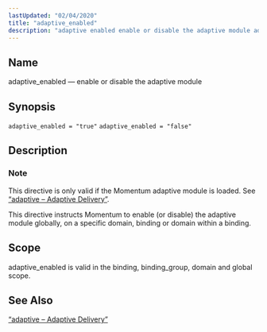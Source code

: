 ```yaml
---
lastUpdated: "02/04/2020"
title: "adaptive_enabled"
description: "adaptive enabled enable or disable the adaptive module adaptive enabled true adaptive enabled false This directive is only valid if the Momentum adaptive module is loaded See Section 14 2 adaptive Adaptive Delivery This directive instructs Momentum to enable or disable the adaptive module globally on a specific domain binding..."
---
```


<a name="conf.ref.adaptive_enabled"></a> 
## Name

adaptive_enabled — enable or disable the adaptive module

## Synopsis

`adaptive_enabled = "true"`
`adaptive_enabled = "false"`

<a name="idp7372032"></a> 
## Description

### Note

This directive is only valid if the Momentum adaptive module is loaded. See [“adaptive – Adaptive Delivery”](/momentum/3/3-reference/3-reference-modules-adaptive).

This directive instructs Momentum to enable (or disable) the adaptive module globally, on a specific domain, binding or domain within a binding.

<a name="idp7375232"></a> 
## Scope

adaptive_enabled is valid in the binding, binding_group, domain and global scope.

<a name="idp7376912"></a> 
## See Also

[“adaptive – Adaptive Delivery”](/momentum/3/3-reference/3-reference-modules-adaptive)